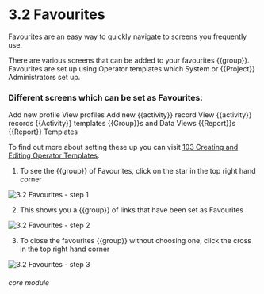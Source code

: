 # 3.2 Favourites

Favourites are an easy way to quickly navigate to screens you frequently use.

There are various screens that can be added to your favourites {{group}}. Favourites are set up using Operator templates which System or {{Project}} Administrators set up.

### Different screens which can be set as Favourites:

Add new profile
View profiles
Add new {{activity}} record
View {{activity}} records
{{Activity}} templates
{{Group}}s and Data Views
{{Report}}s
{{Report}} Templates

To find out more about setting these up you can visit [103 Creating and Editing Operator Templates](help/index/p/103).

1. To see the {{group}} of Favourites, click on the star in the top right hand corner

![3.2 Favourites - step 1](3.2_Favourites_im_1.png)

2. This shows you a {{group}} of links that have been set as Favourites

![3.2 Favourites - step 2](3.2_Favourites_im_2.png)

3. To close the favourites {{group}} without choosing one,  click the cross in the top right hand corner

![3.2 Favourites - step 3](3.2_Favourites_im_3.png)


###### core module
